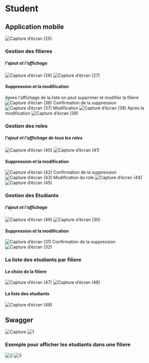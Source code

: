 # Student
## Application mobile
![Capture d’écran (25)](https://github.com/WiamMerjane/Student/assets/116950948/e2fa0af2-1ebe-4cc1-b561-ea57ef5e8822)

### Gestion des filieres
##### l'ajout et l'affichage
![Capture d’écran (26)](https://github.com/WiamMerjane/Student/assets/116950948/6f638cf6-bc66-48c4-a374-138a87d256ec)
![Capture d’écran (27)](https://github.com/WiamMerjane/Student/assets/116950948/d43dd5ef-ec80-488a-9da9-a35411d35ed3)

#### Suppression et la modification
Apres l'affichage de la liste on peut supprimer et modifier la filiere
![Capture d’écran (36)](https://github.com/WiamMerjane/Student/assets/116950948/1364ed8d-72ad-48f1-8a9a-4ebba9a0233d)
Confirmation de la suppression
![Capture d’écran (37)](https://github.com/WiamMerjane/Student/assets/116950948/7cfc778d-3132-455f-b419-0ce02475cf77)
Modification
![Capture d’écran (38)](https://github.com/WiamMerjane/Student/assets/116950948/617443d4-7bdc-4838-b8c5-8236a976d8ee)
Apres la modification
![Capture d’écran (39)](https://github.com/WiamMerjane/Student/assets/116950948/ad40dfa1-51be-4afc-a8b6-4d5c756651af)

### Gestion des roles
##### l'ajout et l'affichage de tous les roles
![Capture d’écran (40)](https://github.com/WiamMerjane/Student/assets/116950948/529c432e-22b7-430d-b662-b864897fc857)
![Capture d’écran (41)](https://github.com/WiamMerjane/Student/assets/116950948/a2f49f78-5457-4ef0-aed7-8100c9ee90c2)

#### Suppression et la modification
![Capture d’écran (42)](https://github.com/WiamMerjane/Student/assets/116950948/dca4df88-743c-45a0-b112-4f47c88780d0)
Confirmation de la suppression
![Capture d’écran (43)](https://github.com/WiamMerjane/Student/assets/116950948/d8c60f3d-dfbc-401e-996e-8ed0542a7951)
Modification du role
![Capture d’écran (44)](https://github.com/WiamMerjane/Student/assets/116950948/4d240650-dbb4-49ef-b964-607f077eca8f)
![Capture d’écran (45)](https://github.com/WiamMerjane/Student/assets/116950948/7398bb20-d97e-4671-bfb6-8134e88b33f5)

### Gestion des Etudiants
##### l'ajout et l'affichage
![Capture d’écran (49)](https://github.com/WiamMerjane/Student/assets/116950948/c019e834-dece-44a9-b462-1a587452431a)
![Capture d’écran (30)](https://github.com/WiamMerjane/Student/assets/116950948/44e776d4-eff1-4e75-8629-33b68dce7a05)

#### Suppression et la modification
![Capture d’écran (31)](https://github.com/WiamMerjane/Student/assets/116950948/9ecd0c8f-ac5d-41d3-93cf-7aadb474e799)
Confirmation de la suppression
![Capture d’écran (32)](https://github.com/WiamMerjane/Student/assets/116950948/d726bee9-6364-4cb5-a8e4-855a812ccb09)

### La liste des etudiants par filiere
#### Le choix de la filiere
![Capture d’écran (47)](https://github.com/WiamMerjane/Student/assets/116950948/37d934ec-49ea-4d7d-a99d-e6584e477176)
![Capture d’écran (46)](https://github.com/WiamMerjane/Student/assets/116950948/ecd0ce93-4d5f-4108-b35f-37e5cad0825b)

#### La liste des etudiants
![Capture d’écran (48)](https://github.com/WiamMerjane/Student/assets/116950948/3c80dcaa-5825-440a-a240-42db48acdd05)

## Swagger
![Capture](https://github.com/WiamMerjane/Student/assets/116950948/9abfbf6a-9c3e-4557-baa2-f24bbdd22d07)
![1](https://github.com/WiamMerjane/Student/assets/116950948/62ffc5c2-aec7-4873-ac1b-8b246a87fe15)

### Exemple pour afficher les etudiants dans une filiere
![2](https://github.com/WiamMerjane/Student/assets/116950948/94109f5f-e4b8-4e98-942e-ea1fff242a12)
![3](https://github.com/WiamMerjane/Student/assets/116950948/fa57594c-9f04-4a2f-8f60-249377c9f27b)




























